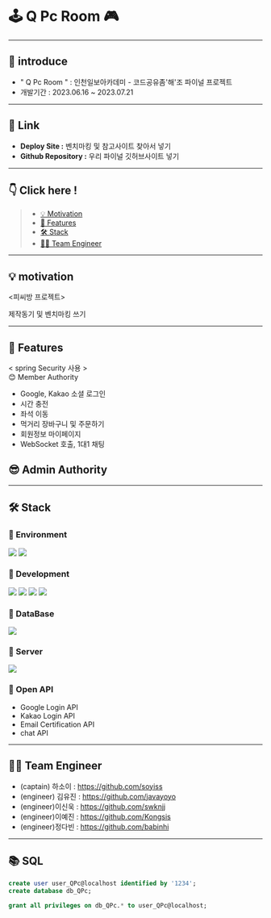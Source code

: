 # 🕹 Q Pc Room 🎮
---

## 🎲 introduce
- " Q Pc Room " : 인천일보아카데미 - 코드공유좀'해'조 파이널 프로젝트 <br>
- 개발기간 : 2023.06.16 ~ 2023.07.21

---
  
## 🔗 Link
- **Deploy Site :** 벤치마킹 및 참고사이트 찾아서 넣기
- **Github Repository :** 우리 파이널 깃허브사이트 넣기

---

## 👇 Click here !
>
>  - [💡 Motivation](#-motivation)
>  - [🌟 Features](#-features)
>  - [🛠 Stack](#-stack)
>  - [👨‍💻 Team Engineer](#-team-engineer)

---

## 💡 motivation
<피씨방 프로젝트>

제작동기 및 벤치마킹 쓰기
  
---

## 🌟 Features
< spring Security 사용 > <br>
😊 Member Authority
- Google, Kakao 소셜 로그인   
- 시간 충전
- 좌석 이동
- 먹거리 장바구니 및 주문하기
- 회원정보 마이페이지
- WebSocket 호출, 1대1 채팅 <br>

😎 Admin Authority
- 


---

## 🛠 Stack
### 🌱 Environment
<div align=left>
<img src="https://img.shields.io/badge/Java-654FF0?style=flat-square&logo=Java&logoColor=white" />
<img src="https://img.shields.io/badge/GitHub-181717?style=flat&logo=GitHub&logoColor=white" />
</div>

### 🌱 Development
<div align=left>
<img src="https://img.shields.io/badge/jQuery-0769AD?style=flat&logo=jQuery&logoColor=white" />
<img src="https://img.shields.io/badge/HTML5-E34F26?style=flat&logo=HTML5&logoColor=white" />
<img src="https://img.shields.io/badge/CSS3-1572B6?style=flat&logo=CSS3&logoColor=white" />
<img src="https://img.shields.io/badge/JavaScript-34E27A?style=flat&logo=JavaScript&logoColor=white" /> 
</div>

### 🌱 DataBase
<div align=left>
<img src="https://img.shields.io/badge/MySQL-4479A1?style=flat&logo=MySQL&logoColor=white" />
</div>

### 🌱 Server
<div align=left>
<img src="https://img.shields.io/badge/Tomcat-F8DC75?style=flat&logo=ApacheTomcat&logoColor=white" />
</div>

### 🌱 Open API
- Google Login API
- Kakao Login API
- Email Certification API 
- chat API
  <br>

---

## 👨‍💻 Team Engineer
- (captain) 하소이 : https://github.com/soyiss 
- (engineer) 김유진 : https://github.com/javayoyo
- (engineer)이신욱 : https://github.com/swknjj
- (engineer)이예진 : https://github.com/Kongsis 
- (engineer)정다빈 : https://github.com/babinhi

---

## 📚 SQL
```sql
create user user_QPc@localhost identified by '1234';
create database db_QPc;

grant all privileges on db_QPc.* to user_QPc@localhost;
```
